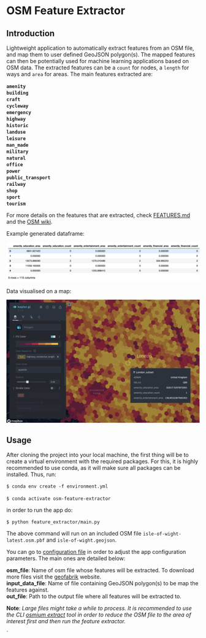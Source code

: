 # OSM Feature Extractor

## Introduction

Lightweight application to automatically extract features from an OSM file, and map them to 
user defined GeoJSON polygon(s). The mapped features can then be potentially used for machine learning applications based
on OSM data. The extracted features can be a `count` for nodes, a `length` for ways and `area` for areas. The main 
features extracted are:

**`amenity`** <br>
**`building`** <br>
**`craft`** <br>
**`cycleway`** <br>
**`emergency`** <br>
**`highway`** <br>
**`historic`** <br>
**`landuse`** <br>
**`leisure`** <br>
**`man_made`** <br>
**`military`** <br>
**`natural`** <br>
**`office`** <br>
**`power`** <br>
**`public_transport`** <br>
**`railway`** <br>
**`shop`** <br>
**`sport`** <br>
**`tourism`**

For more details on the features that are extracted, check [FEATURES.md](feature_extractor/feature_augmenting/FEATURES.md) and 
the [OSM wiki](https://wiki.openstreetmap.org/wiki/Map_Features).

Example generated dataframe:

![df](feature_extractor/utils/img/data_frame.png)

Data visualised on a map:

![df](feature_extractor/utils/img/data_kepler.png)

## Usage

After cloning the project into your local machine, the first thing will be to create a virtual environment with 
the required packages. For this, it is highly recommended to use conda, as it will make sure all packages can be 
installed. Thus, run:

```shell script
$ conda env create -f environment.yml

$ conda activate osm-feature-extractor 
```

in order to run the app do:

```shell script
$ python feature_extractor/main.py
```

The above command will run on an included OSM file `isle-of-wight-latest.osm.pbf` and `isle-of-wight.geojson`.

You can go to [configuration file](proj.conf) in order to adjust the app configuration parameters. 
The main ones are detailed below:

**osm_file**: Name of osm file whose features will be extracted. To download more files visit the 
[geofabrik](https://download.geofabrik.de/) website. <br>
**input_data_file**: Name of file containing GeoJSON polygon(s) to be map the features against. <br>
**out_file**: Path to the output file where all features will be extracted to. <br>

**Note**: _Large files might take a while to process. It is recommended to use the CLI
[osmium extract](https://docs.osmcode.org/osmium/latest/osmium-extract.html) tool in order to reduce the OSM file to the 
area of interest first and then run the feature extractor._

`

